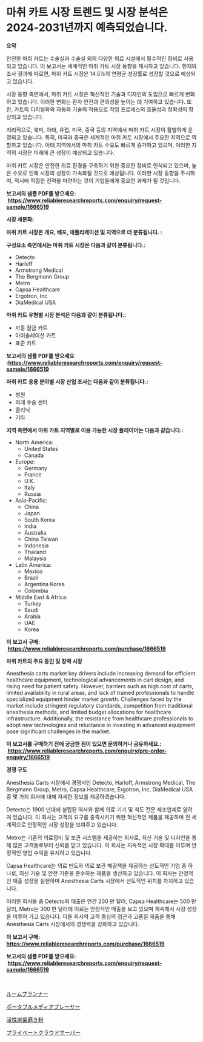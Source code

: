 <p><h1>마취 카트 시장 트렌드 및 시장 분석은 2024-2031년까지 예측되었습니다.</h1></p><p><strong>요약</strong></p>
<p><p>안전한 마취 카트는 수술실과 수술실 외의 다양한 의료 시설에서 필수적인 장비로 사용되고 있습니다. 이 보고서는 세계적인 마취 카트 시장 동향을 제시하고 있습니다. 현재의 조사 결과에 따르면, 마취 카트 시장은 14.5%의 연평균 성장률로 성장할 것으로 예상되고 있습니다.</p><p>시장 동향 측면에서, 마취 카트 시장은 혁신적인 기술과 디자인의 도입으로 빠르게 변화하고 있습니다. 이러한 변화는 환자 안전과 편의성을 높이는 데 기여하고 있습니다. 또한, 카트의 디지털화와 자동화 기술의 적용으로 작업 프로세스의 효율성과 정확성이 향상되고 있습니다.</p><p>지리적으로, 북미, 아태, 유럽, 미국, 중국 등의 지역에서 마취 카트 시장이 활발하게 운영되고 있습니다. 특히, 미국과 중국은 세계적인 마취 카트 시장에서 주요한 지역으로 역할하고 있습니다. 아태 지역에서의 마취 카트 수요도 빠르게 증가하고 있으며, 이러한 지역의 시장은 미래에 큰 성장이 예상되고 있습니다.</p><p>마취 카트 시장은 안전한 의료 환경을 구축하기 위한 중요한 장비로 인식되고 있으며, 높은 수요로 인해 시장의 성장이 가속화될 것으로 예상됩니다. 이러한 시장 동향을 주시하며, 적시에 적절한 전략을 마련하는 것이 기업들에게 중요한 과제가 될 것입니다.</p></p>
<p><strong>보고서의 샘플 PDF를 받으세요: &nbsp;<a href="https://www.reliableresearchreports.com/enquiry/request-sample/1666519">https://www.reliableresearchreports.com/enquiry/request-sample/1666519</a></strong></p>
<p><strong>시장 세분화:</strong></p>
<p><strong> 마취 카트 시장은 개요, 배포, 애플리케이션 및 지역으로 더 분류됩니다. :</strong></p>
<p><strong>구성요소 측면에서는 마취 카트 시장은 다음과 같이 분류됩니다.:</strong></p>
<p><ul><li>Detecto</li><li>Harloff</li><li>Armstrong Medical</li><li>The Bergmann Group</li><li>Metro</li><li>Capsa Healthcare</li><li>Ergotron, Inc</li><li>DiaMedical USA</li></ul></p>
<p><strong> 마취 카트 유형별 시장 분석은 다음과 같이 분류됩니다.:</strong></p>
<p><ul><li>자동 잠금 카트</li><li>아이솔레이션 카트</li><li>표준 카트</li></ul></p>
<p><strong>보고서의 샘플 PDF를 받으세요 :<a href="https://www.reliableresearchreports.com/enquiry/request-sample/1666519">https://www.reliableresearchreports.com/enquiry/request-sample/1666519</a></strong></p>
<p><strong> 마취 카트 응용 분야별 시장 산업 조사는 다음과 같이 분류됩니다.:</strong></p>
<p><ul><li>병원</li><li>외래 수술 센터</li><li>클리닉</li><li>기타</li></ul></p>
<p><strong>지역 측면에서 마취 카트 지역별로 이용 가능한 시장 플레이어는 다음과 같습니다.:</strong></p>
<p><ul>
    <li>
        North America:
        <ul>
            <li>United States</li>
            <li>Canada</li>
        </ul>
    </li>
    <li>
        Europe:
        <ul>
            <li>Germany</li>
            <li>France</li>
            <li>U.K.</li>
            <li>Italy</li>
            <li>Russia</li>
        </ul>
    </li>
    <li>
        Asia-Pacific:
        <ul>
            <li>China</li>
            <li>Japan</li>
            <li>South Korea</li>
            <li>India</li>
            <li>Australia</li>
            <li>China Taiwan</li>
            <li>Indonesia</li>
            <li>Thailand</li>
            <li>Malaysia</li>
        </ul>
    </li>
    <li>
        Latin America:
        <ul>
            <li>Mexico</li>
            <li>Brazil</li>
            <li>Argentina Korea</li>
            <li>Colombia</li>
        </ul>
    </li>
    <li>
        Middle East & Africa:
        <ul>
            <li>Turkey</li>
            <li>Saudi</li>
            <li>Arabia</li>
            <li>UAE</li>
            <li>Korea</li>
        </ul>
    </li>
    </ul></p>
<p><strong>이 보고서 구매: &nbsp;<a href="https://www.reliableresearchreports.com/purchase/1666519">https://www.reliableresearchreports.com/purchase/1666519</a></strong></p>
<p><strong>마취 카트의 주요 동인 및 장벽 시장</strong></p>
<p><p>Anesthesia carts market key drivers include increasing demand for efficient healthcare equipment, technological advancements in cart design, and rising need for patient safety. However, barriers such as high cost of carts, limited availability in rural areas, and lack of trained professionals to handle specialized equipment hinder market growth. Challenges faced by the market include stringent regulatory standards, competition from traditional anesthesia methods, and limited budget allocations for healthcare infrastructure. Additionally, the resistance from healthcare professionals to adopt new technologies and reluctance in investing in advanced equipment pose significant challenges in the market.</p></p>
<p><strong>이 보고서를 구매하기 전에 궁금한 점이 있으면 문의하거나 공유하세요.: &nbsp;<a href="https://www.reliableresearchreports.com/enquiry/pre-order-enquiry/1666519">https://www.reliableresearchreports.com/enquiry/pre-order-enquiry/1666519</a></strong></p>
<p><strong>경쟁 구도</strong></p>
<p><p>Anesthesia Carts 시장에서 경쟁사인 Detecto, Harloff, Armstrong Medical, The Bergmann Group, Metro, Capsa Healthcare, Ergotron, Inc, DiaMedical USA 중 몇 가지 회사에 대해 자세한 정보를 제공하겠습니다.</p><p>Detecto는 1900 년대에 설립된 역사와 함께 의료 기기 및 척도 전문 제조업체로 알려져 있습니다. 이 회사는 고객의 요구를 충족시키기 위한 혁신적인 제품을 제공하며 전 세계적으로 안정적인 시장 성장을 보여주고 있습니다.</p><p>Metro는 기존의 의료장비 및 보관 시스템을 제공하는 회사로, 최신 기술 및 디자인을 통해 많은 고객들로부터 신뢰를 받고 있습니다. 이 회사는 지속적인 시장 확대를 이루며 안정적인 영업 수익을 유지하고 있습니다.</p><p>Capsa Healthcare는 의료 빈도와 의료 보관 해결책을 제공하는 선도적인 기업 중 하나로, 최신 기술 및 안전 기준을 준수하는 제품을 생산하고 있습니다. 이 회사는 안정적인 매출 성장을 실현하며 Anesthesia Carts 시장에서 선도적인 위치를 차지하고 있습니다.</p><p>이러한 회사들 중 Detecto의 매출은 연간 200 만 달러, Capsa Healthcare는 500 만 달러, Metro는 300 만 달러에 이르는 안정적인 매출을 보고 있으며 계속해서 시장 성장을 이루어 가고 있습니다. 이들 회사의 고객 중심의 접근과 고품질 제품을 통해 Anesthesia Carts 시장에서의 경쟁력을 강화하고 있습니다.</p></p>
<p><strong>이 보고서 구매: &nbsp; <a href="https://www.reliableresearchreports.com/purchase/1666519">https://www.reliableresearchreports.com/purchase/1666519</a></strong></p>
<p><strong>보고서의 샘플 PDF를 받으세요: &nbsp;<a href="https://www.reliableresearchreports.com/enquiry/request-sample/1666519">https://www.reliableresearchreports.com/enquiry/request-sample/1666519</a></strong><strong></strong></p>
<p>&nbsp;</p>
<p><p><a href="https://medium.com/@eleanorardy655/%E9%83%A8%E5%B1%8B%E3%83%97%E3%83%A9%E3%83%B3%E3%83%8A%E3%83%BC%E5%B8%82%E5%A0%B4-%E7%AB%B6%E4%BA%89%E5%88%86%E6%9E%90-%E5%B8%82%E5%A0%B4%E3%83%88%E3%83%AC%E3%83%B3%E3%83%89-2031%E5%B9%B4%E3%81%BE%E3%81%A7%E3%81%AE%E4%BA%88%E6%B8%AC-9f275feb2741">ルームプランナー</a></p><p><a href="https://medium.com/@billyarton5656871/%E6%90%BA%E5%B8%AF%E3%83%A1%E3%83%87%E3%82%A3%E3%82%A2%E3%83%97%E3%83%AC%E3%83%BC%E3%83%A4%E3%83%BC%E3%83%9E%E3%83%BC%E3%82%B1%E3%83%83%E3%83%88-%E6%88%90%E5%8A%9F%E3%81%99%E3%82%8B%E3%83%93%E3%82%B8%E3%83%8D%E3%82%B9%E6%88%A6%E7%95%A5%E3%81%AE%E9%8D%B52031%E5%B9%B4%E3%81%BE%E3%81%A7%E3%81%AE%E4%BA%88%E6%B8%AC-a490356bde87">ポータブルメディアプレーヤー</a></p><p><a href="https://github.com/Sophiaard2003/Market-Research-Report-List-1/blob/main/795523515133.md">活性炭歯磨き粉</a></p><p><a href="https://medium.com/@jordanilliamson678678/%E3%83%97%E3%83%A9%E3%82%A4%E3%83%99%E3%83%BC%E3%83%88%E3%82%AF%E3%83%A9%E3%82%A6%E3%83%89%E3%82%B5%E3%83%BC%E3%83%90%E3%83%BC%E3%81%AE%E5%B8%82%E5%A0%B4%E8%AA%BF%E6%9F%BB%E3%83%AC%E3%83%9D%E3%83%BC%E3%83%88-%E3%81%9D%E3%81%AE%E6%AD%B4%E5%8F%B2%E3%81%8A%E3%82%88%E3%81%B32031%E5%B9%B4%E3%81%BE%E3%81%A7%E3%81%AE%E4%BA%88%E6%B8%AC-6e5be29c719c">プライベートクラウドサーバー</a></p></p>